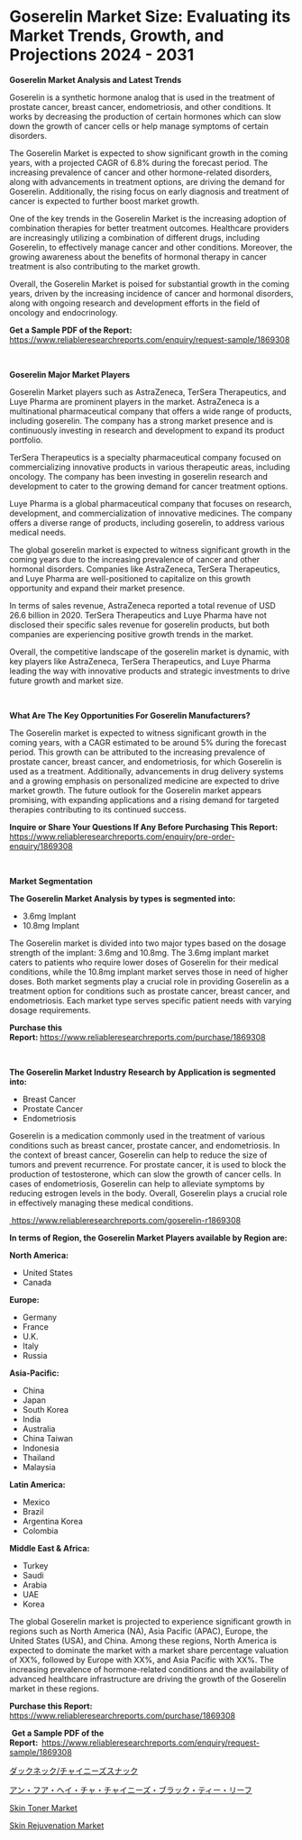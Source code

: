<p><h1>Goserelin Market Size: Evaluating its Market Trends, Growth, and Projections 2024 - 2031</h1></p><p><strong>Goserelin Market Analysis and Latest Trends</strong></p>
<p><p>Goserelin is a synthetic hormone analog that is used in the treatment of prostate cancer, breast cancer, endometriosis, and other conditions. It works by decreasing the production of certain hormones which can slow down the growth of cancer cells or help manage symptoms of certain disorders.</p><p>The Goserelin Market is expected to show significant growth in the coming years, with a projected CAGR of 6.8% during the forecast period. The increasing prevalence of cancer and other hormone-related disorders, along with advancements in treatment options, are driving the demand for Goserelin. Additionally, the rising focus on early diagnosis and treatment of cancer is expected to further boost market growth.</p><p>One of the key trends in the Goserelin Market is the increasing adoption of combination therapies for better treatment outcomes. Healthcare providers are increasingly utilizing a combination of different drugs, including Goserelin, to effectively manage cancer and other conditions. Moreover, the growing awareness about the benefits of hormonal therapy in cancer treatment is also contributing to the market growth.</p><p>Overall, the Goserelin Market is poised for substantial growth in the coming years, driven by the increasing incidence of cancer and hormonal disorders, along with ongoing research and development efforts in the field of oncology and endocrinology.</p></p>
<p><strong>Get a Sample PDF of the Report:&nbsp;</strong> <a href="https://www.reliableresearchreports.com/enquiry/request-sample/1869308">https://www.reliableresearchreports.com/enquiry/request-sample/1869308</a></p>
<p>&nbsp;</p>
<p><strong>Goserelin Major Market Players</strong></p>
<p><p>Goserelin Market players such as AstraZeneca, TerSera Therapeutics, and Luye Pharma are prominent players in the market. AstraZeneca is a multinational pharmaceutical company that offers a wide range of products, including goserelin. The company has a strong market presence and is continuously investing in research and development to expand its product portfolio.</p><p>TerSera Therapeutics is a specialty pharmaceutical company focused on commercializing innovative products in various therapeutic areas, including oncology. The company has been investing in goserelin research and development to cater to the growing demand for cancer treatment options.</p><p>Luye Pharma is a global pharmaceutical company that focuses on research, development, and commercialization of innovative medicines. The company offers a diverse range of products, including goserelin, to address various medical needs.</p><p>The global goserelin market is expected to witness significant growth in the coming years due to the increasing prevalence of cancer and other hormonal disorders. Companies like AstraZeneca, TerSera Therapeutics, and Luye Pharma are well-positioned to capitalize on this growth opportunity and expand their market presence.</p><p>In terms of sales revenue, AstraZeneca reported a total revenue of USD 26.6 billion in 2020. TerSera Therapeutics and Luye Pharma have not disclosed their specific sales revenue for goserelin products, but both companies are experiencing positive growth trends in the market.</p><p>Overall, the competitive landscape of the goserelin market is dynamic, with key players like AstraZeneca, TerSera Therapeutics, and Luye Pharma leading the way with innovative products and strategic investments to drive future growth and market size.</p></p>
<p>&nbsp;</p>
<p><strong>What Are The Key Opportunities For Goserelin Manufacturers?</strong></p>
<p><p>The Goserelin market is expected to witness significant growth in the coming years, with a CAGR estimated to be around 5% during the forecast period. This growth can be attributed to the increasing prevalence of prostate cancer, breast cancer, and endometriosis, for which Goserelin is used as a treatment. Additionally, advancements in drug delivery systems and a growing emphasis on personalized medicine are expected to drive market growth. The future outlook for the Goserelin market appears promising, with expanding applications and a rising demand for targeted therapies contributing to its continued success.</p></p>
<p><strong>Inquire or Share Your Questions If Any Before Purchasing This Report:</strong> <a href="https://www.reliableresearchreports.com/enquiry/pre-order-enquiry/1869308">https://www.reliableresearchreports.com/enquiry/pre-order-enquiry/1869308</a></p>
<p>&nbsp;</p>
<p><strong>Market Segmentation</strong></p>
<p><strong>The Goserelin Market Analysis by types is segmented into:</strong></p>
<p><ul><li>3.6mg Implant</li><li>10.8mg Implant</li></ul></p>
<p><p>The Goserelin market is divided into two major types based on the dosage strength of the implant: 3.6mg and 10.8mg. The 3.6mg implant market caters to patients who require lower doses of Goserelin for their medical conditions, while the 10.8mg implant market serves those in need of higher doses. Both market segments play a crucial role in providing Goserelin as a treatment option for conditions such as prostate cancer, breast cancer, and endometriosis. Each market type serves specific patient needs with varying dosage requirements.</p></p>
<p><strong>Purchase this Report:&nbsp;</strong><a href="https://www.reliableresearchreports.com/purchase/1869308">https://www.reliableresearchreports.com/purchase/1869308</a></p>
<p>&nbsp;</p>
<p><strong>The Goserelin Market Industry Research by Application is segmented into:</strong></p>
<p><ul><li>Breast Cancer</li><li>Prostate Cancer</li><li>Endometriosis</li></ul></p>
<p><p>Goserelin is a medication commonly used in the treatment of various conditions such as breast cancer, prostate cancer, and endometriosis. In the context of breast cancer, Goserelin can help to reduce the size of tumors and prevent recurrence. For prostate cancer, it is used to block the production of testosterone, which can slow the growth of cancer cells. In cases of endometriosis, Goserelin can help to alleviate symptoms by reducing estrogen levels in the body. Overall, Goserelin plays a crucial role in effectively managing these medical conditions.</p></p>
<p><a href="https://www.reliableresearchreports.com/goserelin-r1869308">&nbsp;https://www.reliableresearchreports.com/goserelin-r1869308</a></p>
<p><strong>In terms of Region, the Goserelin Market Players available by Region are:</strong></p>
<p>
    <p> <strong> North America: </strong>
        <ul>
            <li>United States</li>
            <li>Canada</li>
        </ul>
        </p> 
    <p> <strong> Europe: </strong>
        <ul>
            <li>Germany</li>
            <li>France</li>
            <li>U.K.</li>
            <li>Italy</li>
            <li>Russia</li>
        </ul>
        </p> 
    <p> <strong> Asia-Pacific: </strong>
        <ul>
            <li>China</li>
            <li>Japan</li>
            <li>South Korea</li>
            <li>India</li>
            <li>Australia</li>
            <li>China Taiwan</li>
            <li>Indonesia</li>
            <li>Thailand</li>
            <li>Malaysia</li>
        </ul>
        </p> 
    <p> <strong> Latin America: </strong>
        <ul>
            <li>Mexico</li>
            <li>Brazil</li>
            <li>Argentina Korea</li>
            <li>Colombia</li>
        </ul>
        </p> 
    <p> <strong> Middle East & Africa: </strong>
        <ul>
            <li>Turkey</li>
            <li>Saudi</li>
            <li>Arabia</li>
            <li>UAE</li>
            <li>Korea</li>
        </ul>
    </p>
    </p>
<p><p>The global Goserelin market is projected to experience significant growth in regions such as North America (NA), Asia Pacific (APAC), Europe, the United States (USA), and China. Among these regions, North America is expected to dominate the market with a market share percentage valuation of XX%, followed by Europe with XX%, and Asia Pacific with XX%. The increasing prevalence of hormone-related conditions and the availability of advanced healthcare infrastructure are driving the growth of the Goserelin market in these regions.</p></p>
<p><strong>Purchase this Report: </strong><a href="https://www.reliableresearchreports.com/purchase/1869308">https://www.reliableresearchreports.com/purchase/1869308</a></p>
<p>&nbsp;<strong>Get a Sample PDF of the Report:&nbsp;&nbsp;</strong><a href="https://www.reliableresearchreports.com/enquiry/request-sample/1869308">https://www.reliableresearchreports.com/enquiry/request-sample/1869308</a></p>
<p><strong></strong></p>
<p><p><a href="https://github.com/vlcostes/Market-Research-Report-List-2/blob/main/2312124177435.md">ダックネック/チャイニーズスナック</a></p><p><a href="https://github.com/gfggqjbfys368009/Market-Research-Report-List-3/blob/main/4110491177434.md">アン・フア・ヘイ・チャ・チャイニーズ・ブラック・ティー・リーフ</a></p><p><a href="https://github.com/tamvrosiya/Market-Research-Report-List-5/blob/main/skin-toner-market.md">Skin Toner Market</a></p><p><a href="https://github.com/pizolina/Market-Research-Report-List-5/blob/main/skin-rejuvenation-market.md">Skin Rejuvenation Market</a></p></p>